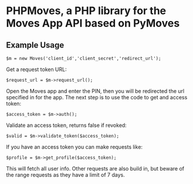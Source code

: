 # PHPMoves, a PHP library for the Moves App API based on PyMoves


## Example Usage

	$m = new Moves('client_id','client_secret','redirect_url');

Get a request token URL:

	$request_url = $m->request_url();

Open the Moves app and enter the PIN, then you will be redirected the url specified in for the app. The next step is to use the code to get and access token:

	$access_token = $m->auth();

Validate an access token, returns false if revoked:

	$valid = $m->validate_token($access_token);

If you have an access token you can make requests like:

	$profile = $m->get_profile($access_token);


This will fetch all user info. Other requests are also build in, but beware of the range requests as they have a limit of 7 days.
